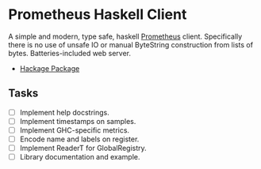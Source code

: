 # Prometheus Haskell Client

A simple and modern, type safe, haskell
[Prometheus](http://prometheus.io) client. Specifically there is no
use of unsafe IO or manual ByteString construction from lists of
bytes. Batteries-included web server.

- [Hackage Package](https://hackage.haskell.org/package/prometheus)

## Tasks

- [ ] Implement help docstrings.
- [ ] Implement timestamps on samples.
- [ ] Implement GHC-specific metrics.
- [ ] Encode name and labels on register.
- [ ] Implement ReaderT for GlobalRegistry.
- [ ] Library documentation and example.
